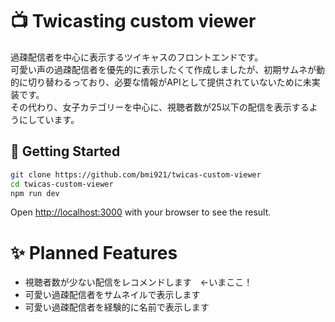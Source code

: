 # 📺 Twicasting custom viewer
過疎配信者を中心に表示するツイキャスのフロントエンドです。   
可愛い声の過疎配信者を優先的に表示したくて作成しましたが、初期サムネが動的に切り替わるっており、必要な情報がAPIとして提供されていないために未実装です。   
その代わり、女子カテゴリーを中心に、視聴者数が25以下の配信を表示するようにしています。
 
## 🚀 Getting Started

```bash
git clone https://github.com/bmi921/twicas-custom-viewer
cd twicas-custom-viewer
npm run dev
```

Open [http://localhost:3000](http://localhost:3000) with your browser to see the result.

# ✨ Planned Features

- 視聴者数が少ない配信をレコメンドします　←いまここ！
- 可愛い過疎配信者をサムネイルで表示します
- 可愛い過疎配信者を経験的に名前で表示します
